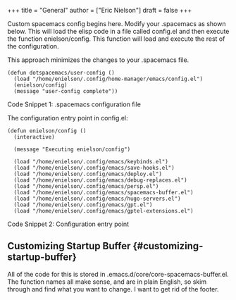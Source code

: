 +++
title = "General"
author = ["Eric Nielson"]
draft = false
+++

Custom spacemacs config begins here. Modify your .spacemacs as shown below.
This will load the elisp code in a file called config.el and then execute
the function enielson/config. This function will load and execute the rest
of the configuration.

This approach minimizes the changes to your .spacemacs file.

```elisp
(defun dotspacemacs/user-config ()
  (load "/home/enielson/.config/home-manager/emacs/config.el")
  (enielson/config)
  (message "user-config complete"))
```
<div class="src-block-caption">
  <span class="src-block-number">Code Snippet 1:</span>
  .spacemacs configuration file
</div>

The configuration entry point in config.el:

```elisp
(defun enielson/config ()
  (interactive)

  (message "Executing enielson/config")

  (load "/home/enielson/.config/emacs/keybinds.el")
  (load "/home/enielson/.config/emacs/save-hooks.el")
  (load "/home/enielson/.config/emacs/deploy.el")
  (load "/home/enielson/.config/emacs/debug-replaces.el")
  (load "/home/enielson/.config/emacs/persp.el")
  (load "/home/enielson/.config/emacs/spacemacs-buffer.el")
  (load "/home/enielson/.config/emacs/hugo-servers.el")
  (load "/home/enielson/.config/emacs/gpt.el")
  (load "/home/enielson/.config/emacs/gptel-extensions.el")

```
<div class="src-block-caption">
  <span class="src-block-number">Code Snippet 2:</span>
  Configuration entry point
</div>


## Customizing Startup Buffer {#customizing-startup-buffer}

All of the code for this is stored in .emacs.d/core/core-spacemacs-buffer.el.
The function names all make sense, and are in plain English, so skim through
and find what you want to change. I want to get rid of the footer.
